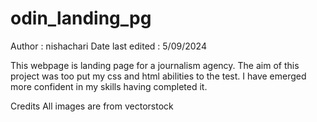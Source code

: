 # odin_landing_pg
Author : nishachari
Date last edited : 5/09/2024

This webpage is landing page for a journalism agency. 
The aim of this project was too put my css and html abilities to the test. I have emerged more confident in my skills having completed it.

Credits
All images are from vectorstock
